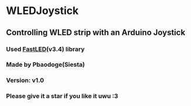 # WLEDJoystick
## Controlling WLED strip with an Arduino Joystick
### Used [**FastLED**](https://github.com/FastLED/FastLED)(v3.4) library
### Made by Pbaodoge(Siesta)
### Version: v1.0
### Please give it a star if you like it uwu :3
